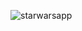![starwarsapp](https://user-images.githubusercontent.com/32283134/38226770-99f7005e-36d1-11e8-8daf-0e47c7bc9d41.png)
